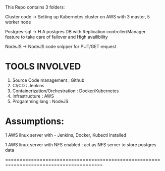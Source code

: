 This Repo contains 3 folders:
  
  Cluster code -> Setting up Kubernetes cluster on AWS with 3 master, 5 worker node 
  
  Postgres-sql -> H.A postgres DB with Replication controller/Manager feature to take care of failover and High availibility
  
  NodeJS -> NodeJS code snipper for PUT/GET request
  
  TOOLS INVOLVED 
   =======================================================================================
  1. Source Code management : Github
  2. CI/CD : Jenkins
  3. Containerization/Orchestration : Docker/Kubernetes
  4. Infrastructure : AWS
  5. Progamming lang : NodeJS
 
 Assumptions:
========================================================================================

1 AWS linux server with - Jenkins, Docker, Kubectl installed

1 AWS linux server with NFS enabled : act as NFS server to store postgres data 

========================================================================================
 
 
 
 
 


